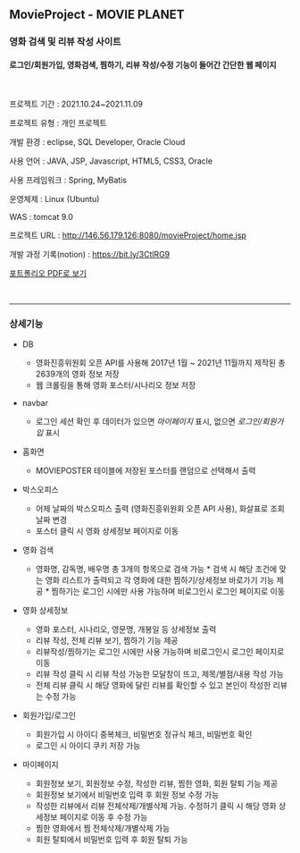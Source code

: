 ## MovieProject - MOVIE PLANET

### 영화 검색 및 리뷰 작성 사이트
#### 로그인/회원가입, 영화검색, 찜하기, 리뷰 작성/수정 기능이 들어간 간단한 웹 페이지
<br>

프로젝트 기간 : 2021.10.24~2021.11.09

프로젝트 유형  :  개인 프로젝트

개발 환경  :  eclipse, SQL Developer, Oracle Cloud

사용 언어  :  JAVA, JSP, Javascript, HTML5, CSS3, Oracle

사용 프레임워크 :  Spring, MyBatis

운영체제 : Linux (Ubuntu)

WAS : tomcat 9.0

프로젝트 URL : http://146.56.179.126:8080/movieProject/home.jsp

개발 과정 기록(notion) : https://bit.ly/3CtlRG9

<a href="http://146.56.179.126:8080/movieProject/assets/portfolio.pdf">포트폴리오 PDF로 보기</a>


<br>

---

### 상세기능

* DB 
     * 영화진흥위원회 오픈 API를 사용해 2017년 1월 ~ 2021년 11월까지 제작된 총 2639개의 영화 정보 저장
     * 웹 크롤링을 통해 영화 포스터/시나리오 정보 저장

* navbar 
     * 로그인 세션 확인 후 데이터가 있으면 *마이페이지* 표시, 없으면 *로그인/회원가입* 표시

* 홈화면 
     * MOVIEPOSTER 테이블에 저장된 포스터를 랜덤으로 선택해서 출력

* 박스오피스 
     * 어제 날짜의 박스오피스 출력 (영화진흥위원회 오픈 API 사용), 화살표로 조회 날짜 변경
     * 포스터 클릭 시 영화 상세정보 페이지로 이동
            
* 영화 검색 
     * 영화명, 감독명, 배우명 총 3개의 항목으로 검색 가능
      * 검색 시 해당 조건에 맞는 영화 리스트가 출력되고 각 영화에 대한 찜하기/상세정보 바로가기 기능 제공
      * 찜하기는 로그인 시에만 사용 가능하며 비로그인시 로그인 페이지로 이동

* 영화 상세정보 
     * 영화 포스터, 시나리오, 영문명, 개봉일 등 상세정보 출력
     * 리뷰 작성, 전체 리뷰 보기, 찜하기 기능 제공
     * 리뷰작성/찜하기는 로그인 시에만 사용 가능하며 비로그인시 로그인 페이지로 이동
     * 리뷰 작성 클릭 시 리뷰 작성 가능한 모달창이 뜨고, 제목/별점/내용 작성 가능
     * 전체 리뷰 클릭 시 해당 영화에 달린 리뷰를 확인할 수 있고 본인이 작성한 리뷰는 수정 가능
               
* 회원가입/로그인 
     * 회원가입 시 아이디 중복체크, 비밀번호 정규식 체크, 비밀번호 확인 
     * 로그인 시 아이디 쿠키 저장 가능
                 
* 마이페이지 
     * 회원정보 보기, 회원정보 수정, 작성한 리뷰, 찜한 영화, 회원 탈퇴 기능 제공
     * 회원정보 보기에서 비밀번호 입력 후 회원 정보 수정 가능
     * 작성한 리뷰에서 리뷰 전체삭제/개별삭제 가능. 수정하기 클릭 시 해당 영화 상세정보 페이지로 이동 후 수정 가능
     * 찜한 영화에서 찜 전체삭제/개별삭제 가능
     * 회원 탈퇴에서 비밀번호 입력 후 회원 탈퇴 가능
